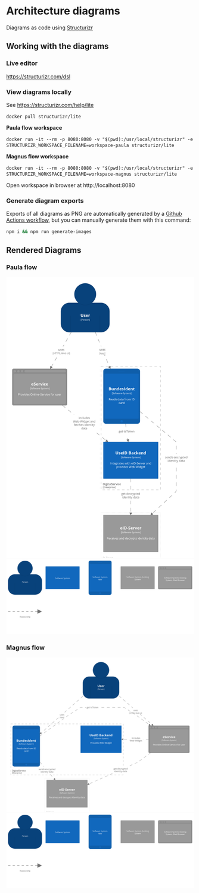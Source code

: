 # Architecture diagrams

Diagrams as code using [Structurizr](https://structurizr.com)

## Working with the diagrams

### Live editor

https://structurizr.com/dsl

### View diagrams locally

See https://structurizr.com/help/lite

```
docker pull structurizr/lite
```

**Paula flow workspace**

```
docker run -it --rm -p 8080:8080 -v "$(pwd):/usr/local/structurizr" -e STRUCTURIZR_WORKSPACE_FILENAME=workspace-paula structurizr/lite
```

**Magnus flow workspace**

```
docker run -it --rm -p 8080:8080 -v "$(pwd):/usr/local/structurizr" -e STRUCTURIZR_WORKSPACE_FILENAME=workspace-magnus structurizr/lite
```

Open workspace in browser at http://localhost:8080

### Generate diagram exports

Exports of all diagrams as PNG are automatically generated by a [Github Actions workflow](../.github/workflows/generate-exports.yml), 
but you can manually generate them with this command:

```bash
npm i && npm run generate-images
```
## Rendered Diagrams

### Paula flow

![System Landscape](imgs/paula/structurizr-1-SystemLandscape.png)
![System Landscape Key](imgs/paula/structurizr-1-SystemLandscape-key.png)

### Magnus flow

![System Landscape](imgs/magnus/structurizr-1-SystemLandscape.png)
![System Landscape Key](imgs/magnus/structurizr-1-SystemLandscape-key.png)